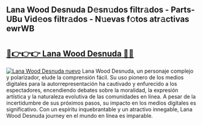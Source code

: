 ## Lana Wood Desnuda D𝚎sn𝚞dos filtr𝚊dos - Parts-UBu Vid𝚎os filtr𝚊dos - N𝚞evas f𝚘tos atr𝚊ctivas ewrWB

# <h2><a href="http://mbbdm3.tromn.icu/?c=Lana+Wood+Desnuda">🔗👉👉👉 Lana Wood Desnuda 🔗🔗</a></h2>

[![Lana Wood Desnuda nuevo](https://i.imgur.com/pEAQMta.gif)](http://mbbdm3.tromn.icu/?c=Lana+Wood+Desnuda)
Lana Wood Desnuda, un personaje complejo y polarizador, elude la comprensión fácil. Su uso pionero de los medios digitales para la autorrepresentación ha cautivado y enfurecido a los espectadores, encendiendo debates sobre la moralidad, la expresión artística y la naturaleza evolutiva de las comunidades en línea. A pesar de la incertidumbre de sus próximos pasos, su impacto en los medios digitales es significativo. Con un espíritu inquebrantable y un atractivo innegable, Lana Wood Desnuda journey en el mundo en línea es imparable.
